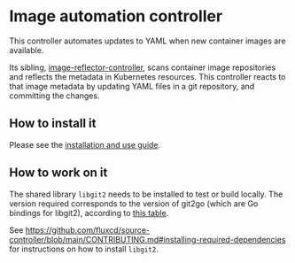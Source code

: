 # Image automation controller

This controller automates updates to YAML when new container images
are available.

Its sibling,
[image-reflector-controller](https://github.com/fluxcd/image-reflector-controller),
scans container image repositories and reflects the metadata in
Kubernetes resources. This controller reacts to that image metadata by
updating YAML files in a git repository, and committing the changes.

## How to install it

Please see the [installation and use
guide](https://toolkit.fluxcd.io/guides/image-update/).

## How to work on it

The shared library `libgit2` needs to be installed to test or build
locally. The version required corresponds to the version of git2go
(which are Go bindings for libgit2), according to [this
table](https://github.com/libgit2/git2go#which-go-version-to-use).

See
https://github.com/fluxcd/source-controller/blob/main/CONTRIBUTING.md#installing-required-dependencies
for instructions on how to install `libgit2`.
